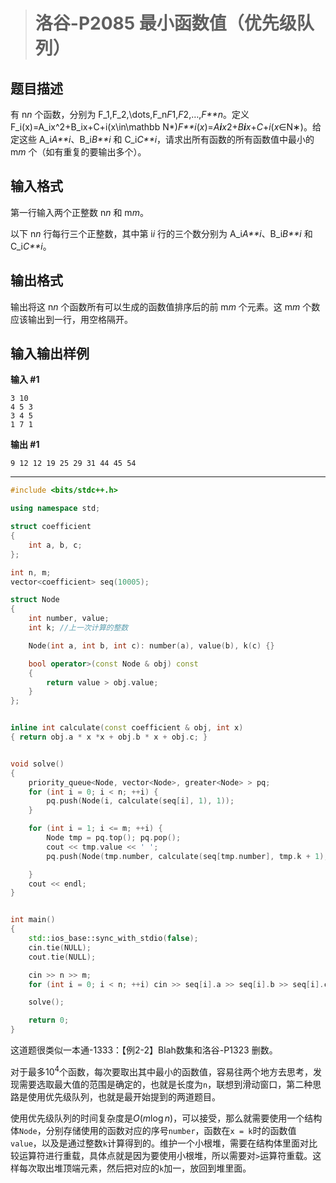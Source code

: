 > # 洛谷-P2085 最小函数值（优先级队列）

## 题目描述

有 n*n* 个函数，分别为 F_1,F_2,\dots,F_n*F*1,*F*2,…,*F**n*。定义 F_i(x)=A_ix^2+B_ix+C+i(x\in\mathbb N*)*F**i*(*x*)=*A**i**x*2+*B**i**x*+*C*+*i*(*x*∈N∗)。给定这些 A_i*A**i*、B_i*B**i* 和 C_i*C**i*，请求出所有函数的所有函数值中最小的 m*m* 个（如有重复的要输出多个）。

## 输入格式

第一行输入两个正整数 n*n* 和 m*m*。

以下 n*n* 行每行三个正整数，其中第 i*i* 行的三个数分别为 A_i*A**i*、B_i*B**i* 和 C_i*C**i*。

## 输出格式

输出将这 n*n* 个函数所有可以生成的函数值排序后的前 m*m* 个元素。这 m*m* 个数应该输出到一行，用空格隔开。

## 输入输出样例

**输入 #1**

```
3 10
4 5 3
3 4 5
1 7 1
```

**输出 #1**

```
9 12 12 19 25 29 31 44 45 54
```

------

```c++
#include <bits/stdc++.h>

using namespace std;

struct coefficient
{
	int a, b, c;
};

int n, m;
vector<coefficient> seq(10005);

struct Node
{
	int number, value;
	int k; //上一次计算的整数

	Node(int a, int b, int c): number(a), value(b), k(c) {}

	bool operator>(const Node & obj) const
	{
		return value > obj.value;
	}
};


inline int calculate(const coefficient & obj, int x)
{ return obj.a * x *x + obj.b * x + obj.c; }


void solve()
{
	priority_queue<Node, vector<Node>, greater<Node> > pq;
	for (int i = 0; i < n; ++i) {
		pq.push(Node(i, calculate(seq[i], 1), 1));
	}

	for (int i = 1; i <= m; ++i) {
		Node tmp = pq.top(); pq.pop();
		cout << tmp.value << ' ';
		pq.push(Node(tmp.number, calculate(seq[tmp.number], tmp.k + 1), tmp.k + 1));

	}
	cout << endl;
}


int main()
{
	std::ios_base::sync_with_stdio(false);
	cin.tie(NULL);
	cout.tie(NULL);

	cin >> n >> m;
	for (int i = 0; i < n; ++i) cin >> seq[i].a >> seq[i].b >> seq[i].c;

	solve();

	return 0;
}
```

这道题很类似一本通-1333：【例2-2】Blah数集和洛谷-P1323 删数。

对于最多$10^4$个函数，每次要取出其中最小的函数值，容易往两个地方去思考，发现需要选取最大值的范围是确定的，也就是长度为`n`，联想到滑动窗口，第二种思路是使用优先级队列，也就是最开始提到的两道题目。

使用优先级队列的时间复杂度是$O(m \log n)$，可以接受，那么就需要使用一个结构体`Node`，分别存储使用的函数对应的序号`number`，函数在`x = k`时的函数值`value`，以及是通过整数`k`计算得到的。维护一个小根堆，需要在结构体里面对比较运算符进行重载，具体点就是因为要使用小根堆，所以需要对`>`运算符重载。这样每次取出堆顶端元素，然后把对应的`k`加一，放回到堆里面。































